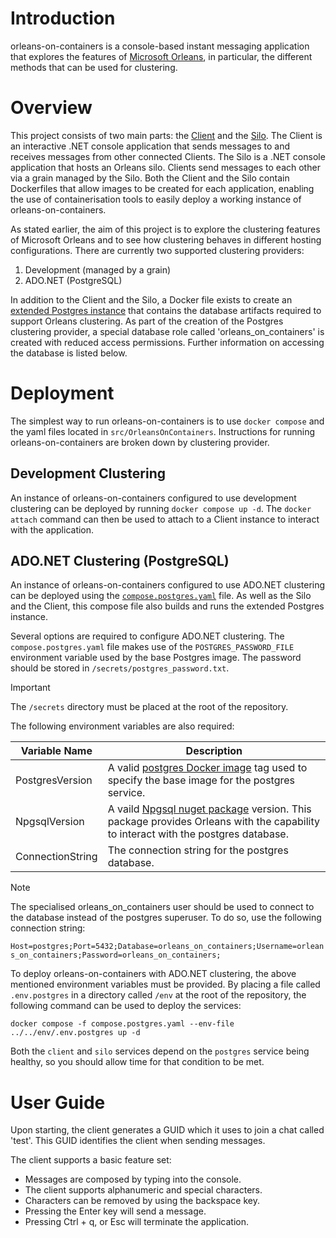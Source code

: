 # Introduction
orleans-on-containers is a console-based instant messaging application that explores the features of [Microsoft Orleans](https://learn.microsoft.com/en-gb/dotnet/orleans/overview), in particular, the different methods that can be used for clustering.

# Overview
This project consists of two main parts: the [Client](src/OrleansOnContainers/Client) and the [Silo](src/OrleansOnContainers/Silo). The Client is an interactive .NET console application that sends messages to and receives messages from other connected Clients. The Silo is a .NET console application that hosts an Orleans silo. Clients send messages to each other via a grain managed by the Silo. Both the Client and the Silo contain Dockerfiles that allow images to be created for each application, enabling the use of containerisation tools to easily deploy a working instance of orleans-on-containers.

As stated earlier, the aim of this project is to explore the clustering features of Microsoft Orleans and to see how clustering behaves in different hosting configurations. There are currently two supported clustering providers:
1. Development (managed by a grain)
2. ADO.NET (PostgreSQL)

In addition to the Client and the Silo, a Docker file exists to create an [extended Postgres instance](src/OrleansOnContainers/Storage/PostgreSQL) that contains the database artifacts required to support Orleans clustering. As part of the creation of the Postgres clustering provider, a special database role called 'orleans_on_containers' is created with reduced access permissions. Further information on accessing the database is listed below. 

# Deployment
The simplest way to run orleans-on-containers is to use `docker compose` and the yaml files located in `src/OrleansOnContainers`. Instructions for running orleans-on-containers are broken down by clustering provider.

## Development Clustering
An instance of orleans-on-containers configured to use development clustering can be deployed by running `docker compose up -d`. The `docker attach` command can then be used to attach to a Client instance to interact with the application.

## ADO.NET Clustering (PostgreSQL)
An instance of orleans-on-containers configured to use ADO.NET clustering can be deployed using the [`compose.postgres.yaml`](src/OrleansOnContainers/compose.postgres.yaml) file. As well as the Silo and the Client, this compose file also builds and runs the extended Postgres instance.

Several options are required to configure ADO.NET clustering. The `compose.postgres.yaml` file makes use of the `POSTGRES_PASSWORD_FILE` environment variable used by the base Postgres image. The password should be stored in `/secrets/postgres_password.txt`. 

>[!IMPORTANT]
>The `/secrets` directory must be placed at the root of the repository.

The following environment variables are also required:

| Variable Name | Description |
| --- | --- |
| PostgresVersion | A valid [postgres Docker image](https://hub.docker.com/_/postgres) tag used to specify the base image for the postgres service. |
| NpgsqlVersion | A vaild [Npgsql nuget package](https://www.nuget.org/packages/Npgsql/) version. This package provides Orleans with the capability to interact with the postgres database. |
| ConnectionString | The connection string for the postgres database. |

>[!NOTE]
>The specialised orleans_on_containers user should be used to connect to the database instead of the postgres superuser. To do so, use the following connection string:
>
>`Host=postgres;Port=5432;Database=orleans_on_containers;Username=orleans_on_containers;Password=orleans_on_containers;`

To deploy orleans-on-containers with ADO.NET clustering, the above mentioned environment variables must be provided. By placing a file called `.env.postgres` in a directory called `/env` at the root of the repository, the following command can be used to deploy the services:

`docker compose -f compose.postgres.yaml --env-file ../../env/.env.postgres up -d`

Both the `client` and `silo` services depend on the `postgres` service being healthy, so you should allow time for that condition to be met.

# User Guide
Upon starting, the client generates a GUID which it uses to join a chat called 'test'. This GUID identifies the client when sending messages.

The client supports a basic feature set:

- Messages are composed by typing into the console.
- The client supports alphanumeric and special characters.
- Characters can be removed by using the backspace key.
- Pressing the Enter key will send a message.
- Pressing Ctrl + q, or Esc will terminate the application.
